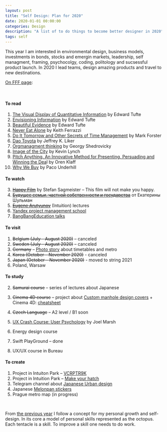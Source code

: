 ```yaml
---
layout: post
title: "Self Design: Plan for 2020"
date: 2020-01-01 00:00:00
categories: Design
description: "A list of to do things to become better designer in 2020"
tags: self
---
```


This year I am interested in environmental design, business models, investments in bonds, stocks and emergin markets, leadership, self managment, framing, psychocolgy, coding, politology and sucsessful product launch. In 2020 I lead teams, design amazing products and travel to new destinations.

[On FFF page](https://fff.works/octopus/sMDZj2e):

<img src="/assets/images/lazy.png" alt="Progress 2020" data-echo="/blog_img/posts/octopus.png">

#### To read

1. [The Visual Display of Quantitative Information](https://www.edwardtufte.com/tufte/books_vdqi) by Edward Tufte
2. [Envisioning Information](https://www.edwardtufte.com/tufte/books_ei) by Edward Tufte
3. [Beautiful Evidence](https://www.edwardtufte.com/tufte/books_be) by Edward Tufte
5. [Never Eat Alone](https://www.amazon.com/Never-Eat-Alone-Expanded-Updated/dp/0385346654) by Keith Ferrazzi
6. [Do It Tomorrow and Other Secrets of Time Management](https://www.amazon.com/Tomorrow-Other-Secrets-Time-Management/dp/0340909129/?ref=ldwg03-20) by Mark Forster
8. [Dao Toyota](https://www.amazon.com/gp/product/0071392319/ref=x_gr_w_bb?ie=UTF8&tag=x_gr_w_bb-20&linkCode=as2&camp=1789&creative=9325&creativeASIN=0071392319&SubscriptionId=1MGPYB6YW3HWK55XCGG2) by Jeffrey K. Liker
9. [Orgmanagment thinking](https://www.artlebedev.ru/izdal/orgupravlencheskoe-myshlenie/) by Georgy Shedrovicky
8. [Image of the City](https://www.amazon.com/Image-Harvard-Mit-Joint-Center-Studies/dp/0262620014) by Kevin Lynch
9. [Pitch Anything. An Innovative Method for Presenting, Persuading and Winning the Dea](https://www.amazon.com/Pitch-Anything-Innovative-Presenting-Persuading/dp/0071752854)l by Oren Klaff
10. [Why We Buy](https://www.amazon.com/Why-We-Buy-Shopping-Updated-Internet/dp/1416595244) by Paco Underhill

#### To watch

3. [~~Happy Film~~](https://vimeo.com/ondemand/thehappyfilm) by Stefan Sagmeister – This film will not make you happy. 
4. [~~Будущее семьи, частной собственности и государства~~](https://www.youtube.com/watch?v=n13hg-zFeyA) от Екатерины Шульман
3. [~~Eugene Arutyunov~~](https://intuition.team/?filter=arutyunov) (Intuition) lectures
4. [Yandex project management school](https://www.youtube.com/channel/UCQmAuu6V3kSzdIfrszr5iKg)
5. [BangBangEducation talks](https://point.bangbangeducation.ru/talks)

#### To visit

1. ~~Belgium (July - August 2020)~~ – canceled
3. ~~Sweden (July - August 2020)~~ – canceled
5. ~~Germany~~ – [Photo story](/design/2020/01/27/berlin-timetables.html) about timetables and metro
5. ~~Korea (October – November 2020)~~ - canceled
6. ~~Japan (October – November 2020)~~ - moved to string 2021
6. Poland, Warsaw 

#### To study

2. ~~Samurai course~~ – series of lectures about Japanese

3. ~~Cinema 4D course~~ – project about [Custom manhole design covers](https://yuriy.eu/projects/hatch.html) + Cinema 4D: [cheatsheet](https://yuriy.eu/design/2020/09/01/cinema4d-cheat.html)

4. ~~Czech Language~~ – A2 level / B1 soon

5. [UX Crash Course: User Psychology](https://thehipperelement.com/post/87574750438/ux-crash-course-user-psychology) by Joel Marsh 

6. Energy design course

7. Swift PlayGround – done

8. UX/UX course in Bureau

     

#### To create

1. Project in Intuiton Park – [VCRPTR9K](https://intuition.team/park/VCRPTR9K)
2. Project in Intuition Park – [Make your hatch](https://yuriy.eu/projects/hatch.html)
3. Telegram channel about [Japanese Urban design](https://t.me/japancitydesign)
4. Japanese [Melonpan stickers](/projects/japan-talks.html)
5. Prague metro map (in progress)

<br>

From [the previous year](/design/2019/01/14/plan-2019.html) I follow a concept for my personal growth and self-design. In its core a model of personal skills represented as the octopus. Each tentacle is a skill. To improve a skill one needs to do work.